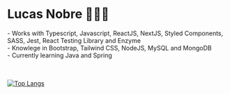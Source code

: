 <h1>Lucas Nobre 👨🏻‍💻</h1>
- Works with Typescript, Javascript, ReactJS, NextJS, Styled Components, SASS, Jest, React Testing Library and Enzyme</br>
- Knowlege in Bootstrap, Tailwind CSS, NodeJS, MySQL and MongoDB</br>
- Currently learning Java and Spring</br></br></br>

[![Top Langs](https://github-readme-stats.vercel.app/api/top-langs/?username=lnobrz&theme=dracula&hide_border=true&&langs_count=8)](https://github.com/lnobrz/github-readme-stats)

<!--START_SECTION:waka-->
<!--END_SECTION:waka-->
<!---
lnobrz/lnobrz is a ✨ special ✨ repository because its `README.md` (this file) appears on your GitHub profile.
You can click the Preview link to take a look at your changes.
--->
